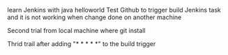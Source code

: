 learn Jenkins with java helloworld Test Github to trigger build Jenkins task and it is not working when change done on another machine

Second trial from local machine where git install


Thrid trail after adding "* * * * *" to the build trigger